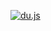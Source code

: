 [![du.js](https://raw.githubusercontent.com/ausername-1/du.js/main/assets/Untitled-2.png "du.js")](https://github.com/ausername-1/du.js/ "du.js")
